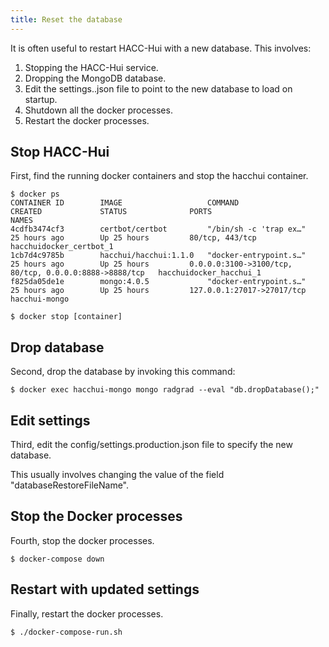 ```yaml
---
title: Reset the database
---
```


It is often useful to restart HACC-Hui with a new database. This involves:

  1. Stopping the HACC-Hui service.
  2. Dropping the MongoDB database.
  3. Edit the settings..json file to point to the new database to load on startup.
  4. Shutdown all the docker processes.
  5. Restart the docker processes.

## Stop HACC-Hui

First, find the running docker containers and stop the hacchui container.

```shell
$ docker ps
CONTAINER ID        IMAGE                   COMMAND                  CREATED             STATUS              PORTS                                                    NAMES
4cdfb3474cf3        certbot/certbot         "/bin/sh -c 'trap ex…"   25 hours ago        Up 25 hours         80/tcp, 443/tcp                                          hacchuidocker_certbot_1
1cb7d4c9785b        hacchui/hacchui:1.1.0   "docker-entrypoint.s…"   25 hours ago        Up 25 hours         0.0.0.0:3100->3100/tcp, 80/tcp, 0.0.0.0:8888->8888/tcp   hacchuidocker_hacchui_1
f825da05de1e        mongo:4.0.5             "docker-entrypoint.s…"   25 hours ago        Up 25 hours         127.0.0.1:27017->27017/tcp                               hacchui-mongo

$ docker stop [container]
```

## Drop database

Second, drop the database by invoking this command:

```shell
$ docker exec hacchui-mongo mongo radgrad --eval "db.dropDatabase();"
```

## Edit settings

Third, edit the config/settings.production.json file to specify the new database.

This usually involves changing the value of the field "databaseRestoreFileName".

## Stop the Docker processes

Fourth, stop the docker processes.

```shell
$ docker-compose down
```

## Restart with updated settings

Finally, restart the docker processes.

```shell
$ ./docker-compose-run.sh
```
